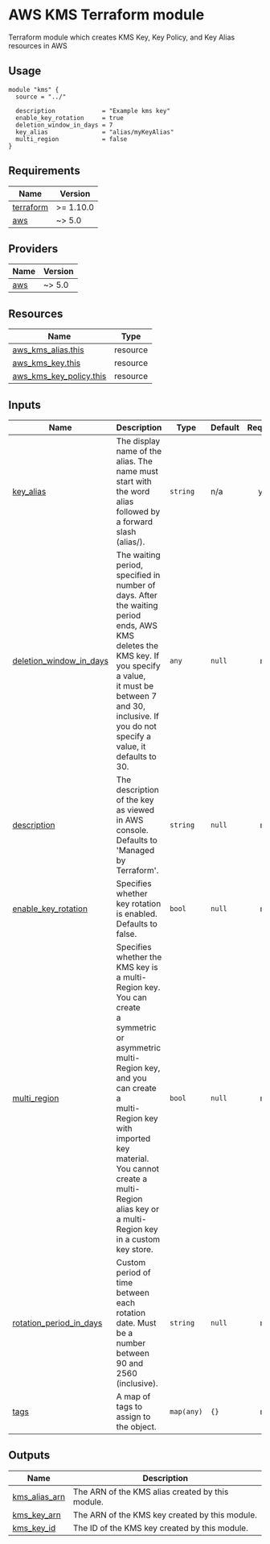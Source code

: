 <!-- BEGIN_TF_DOCS -->

# AWS KMS Terraform module

Terraform module which creates KMS Key, Key Policy, and Key Alias resources in AWS

## Usage
```hcl
module "kms" {
  source = "../"

  description             = "Example kms key"
  enable_key_rotation     = true
  deletion_window_in_days = 7
  key_alias               = "alias/myKeyAlias"
  multi_region            = false
}
```
## Requirements

| Name | Version |
|------|---------|
| <a name="requirement_terraform"></a> [terraform](#requirement\_terraform) | >= 1.10.0 |
| <a name="requirement_aws"></a> [aws](#requirement\_aws) | ~> 5.0 |
## Providers

| Name | Version |
|------|---------|
| <a name="provider_aws"></a> [aws](#provider\_aws) | ~> 5.0 |

## Resources

| Name | Type |
|------|------|
| [aws_kms_alias.this](https://registry.terraform.io/providers/hashicorp/aws/latest/docs/resources/kms_alias) | resource |
| [aws_kms_key.this](https://registry.terraform.io/providers/hashicorp/aws/latest/docs/resources/kms_key) | resource |
| [aws_kms_key_policy.this](https://registry.terraform.io/providers/hashicorp/aws/latest/docs/resources/kms_key_policy) | resource |
## Inputs

| Name | Description | Type | Default | Required |
|------|-------------|------|---------|:--------:|
| <a name="input_key_alias"></a> [key\_alias](#input\_key\_alias) | The display name of the alias. The name must start with the word alias followed by a forward slash (alias/). | `string` | n/a | yes |
| <a name="input_deletion_window_in_days"></a> [deletion\_window\_in\_days](#input\_deletion\_window\_in\_days) | The waiting period, specified in number of days. After the waiting <br>period ends, AWS KMS deletes the KMS key. If you specify a value, <br>it must be between 7 and 30, inclusive. If you do not specify a <br>value, it defaults to 30. | `any` | `null` | no |
| <a name="input_description"></a> [description](#input\_description) | The description of the key as viewed in AWS console. Defaults to 'Managed by Terraform'. | `string` | `null` | no |
| <a name="input_enable_key_rotation"></a> [enable\_key\_rotation](#input\_enable\_key\_rotation) | Specifies whether key rotation is enabled. Defaults to false. | `bool` | `null` | no |
| <a name="input_multi_region"></a> [multi\_region](#input\_multi\_region) | Specifies whether the KMS key is a multi-Region key. You can create <br>a symmetric or asymmetric multi-Region key, and you can create a <br>multi-Region key with imported key material. You cannot create a <br>multi-Region alias key or a multi-Region key in a custom key store. | `bool` | `null` | no |
| <a name="input_rotation_period_in_days"></a> [rotation\_period\_in\_days](#input\_rotation\_period\_in\_days) | Custom period of time between each rotation date. Must be a number between 90 and 2560 (inclusive). | `string` | `null` | no |
| <a name="input_tags"></a> [tags](#input\_tags) | A map of tags to assign to the object. | `map(any)` | `{}` | no |
## Outputs

| Name | Description |
|------|-------------|
| <a name="output_kms_alias_arn"></a> [kms\_alias\_arn](#output\_kms\_alias\_arn) | The ARN of the KMS alias created by this module. |
| <a name="output_kms_key_arn"></a> [kms\_key\_arn](#output\_kms\_key\_arn) | The ARN of the KMS key created by this module. |
| <a name="output_kms_key_id"></a> [kms\_key\_id](#output\_kms\_key\_id) | The ID of the KMS key created by this module. |

<!-- END_TF_DOCS -->
